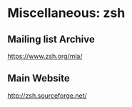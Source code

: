 # Miscellaneous: zsh

## Mailing list Archive
https://www.zsh.org/mla/

## Main Website
http://zsh.sourceforge.net/
